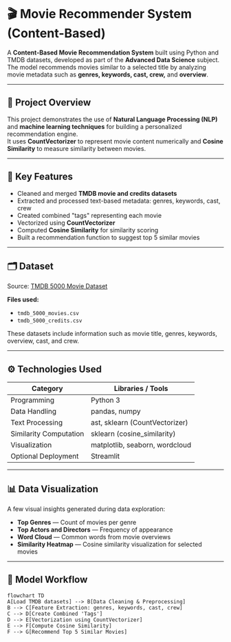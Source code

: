 # 🎬 Movie Recommender System (Content-Based)

A **Content-Based Movie Recommendation System** built using Python and TMDB datasets, developed as part of the **Advanced Data Science** subject.  
The model recommends movies similar to a selected title by analyzing movie metadata such as **genres, keywords, cast, crew,** and **overview**.

---

## 📘 Project Overview

This project demonstrates the use of **Natural Language Processing (NLP)** and **machine learning techniques** for building a personalized recommendation engine.  
It uses **CountVectorizer** to represent movie content numerically and **Cosine Similarity** to measure similarity between movies.

---

## 🧠 Key Features

- Cleaned and merged **TMDB movie and credits datasets**
- Extracted and processed text-based metadata: genres, keywords, cast, crew
- Created combined "tags" representing each movie
- Vectorized using **CountVectorizer**
- Computed **Cosine Similarity** for similarity scoring
- Built a recommendation function to suggest top 5 similar movies

---

## 🗂️ Dataset

Source: [TMDB 5000 Movie Dataset](https://www.kaggle.com/datasets/tmdb/tmdb-movie-metadata)

**Files used:**
- `tmdb_5000_movies.csv`
- `tmdb_5000_credits.csv`

These datasets include information such as movie title, genres, keywords, overview, cast, and crew.

---

## ⚙️ Technologies Used

| Category | Libraries / Tools |
|-----------|-------------------|
| Programming | Python 3 |
| Data Handling | pandas, numpy |
| Text Processing | ast, sklearn (CountVectorizer) |
| Similarity Computation | sklearn (cosine_similarity) |
| Visualization | matplotlib, seaborn, wordcloud |
| Optional Deployment | Streamlit |

---

## 📊 Data Visualization

A few visual insights generated during data exploration:
- **Top Genres** — Count of movies per genre  
- **Top Actors and Directors** — Frequency of appearance  
- **Word Cloud** — Common words from movie overviews  
- **Similarity Heatmap** — Cosine similarity visualization for selected movies  

---

## 🧩 Model Workflow

```mermaid
flowchart TD
A[Load TMDB datasets] --> B[Data Cleaning & Preprocessing]
B --> C[Feature Extraction: genres, keywords, cast, crew]
C --> D[Create Combined 'Tags']
D --> E[Vectorization using CountVectorizer]
E --> F[Compute Cosine Similarity]
F --> G[Recommend Top 5 Similar Movies]

